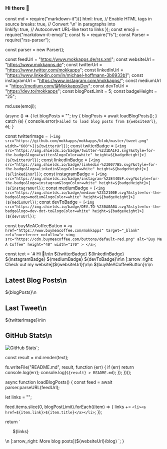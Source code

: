 ### Hi there 👋
const md = require("markdown-it")({
  html: true, // Enable HTML tags in source
  breaks: true, // Convert '\n' in paragraphs into <br>
  linkify: true, // Autoconvert URL-like text to links
});
const emoji = require("markdown-it-emoji");
const fs = require("fs");
const Parser = require("rss-parser");

const parser = new Parser();

const feedUrl = "https://www.mokkapps.de/rss.xml";
const websiteUrl = "https://www.mokkapps.de";
const twitterUrl = "https://www.twitter.com/mokkapps";
const linkedInUrl = "https://www.linkedin.com/in/michael-hoffmann-3b8933b1";
const instagramUrl = "https://www.instagram.com/mokkapps/";
const mediumUrl = "https://medium.com/@MokkappsDev";
const devToUrl = "https://dev.to/mokkapps";
const blogPostLimit = 5;
const badgeHeight = "25";

md.use(emoji);

(async () => {
  let blogPosts = "";
  try {
    blogPosts = await loadBlogPosts();
  } catch (e) {
    console.error(`Failed to load blog posts from ${websiteUrl}`, e);
  }

  const twitterImage = `[<img src="https://github.com/mokkapps/mokkapps/blob/master/tweet.png" width="600">](${twitterUrl})`;
  const twitterBadge = `[<img src="https://img.shields.io/badge/twitter-%231DA1F2.svg?&style=for-the-badge&logo=twitter&logoColor=white" height=${badgeHeight}>](${twitterUrl})`;
  const linkedInBadge = `[<img src="https://img.shields.io/badge/linkedin-%230077B5.svg?&style=for-the-badge&logo=linkedin&logoColor=white" height=${badgeHeight}>](${linkedInUrl})`;
  const instagramBadge = `[<img src="https://img.shields.io/badge/instagram-%23E4405F.svg?&style=for-the-badge&logo=instagram&logoColor=white" height=${badgeHeight}>](${instagramUrl})`;
  const mediumBadge = `[<img src="https://img.shields.io/badge/medium-%2312100E.svg?&style=for-the-badge&logo=medium&logoColor=white" height=${badgeHeight}>](${mediumUrl})`;
  const devToBadge = `[<img src="https://img.shields.io/badge/DEV.TO-%230A0A0A.svg?&style=for-the-badge&logo=dev-dot-to&logoColor=white" height=${badgeHeight}>](${devToUrl})`;

  const buyMeACoffeeButton = `<a href="https://www.buymeacoffee.com/mokkapps" target="_blank" rel="noreferrer nofollow">
      <img src="https://cdn.buymeacoffee.com/buttons/default-red.png" alt="Buy Me A Coffee" height="40" width="170" >
    </a>`;

  const text = `# Hi :wave:\n\n
  ${twitterBadge} ${linkedInBadge} ${instagramBadge} ${mediumBadge} ${devToBadge}\n\n
  [:arrow_right: Check out my website](${websiteUrl})\n\n
  ${buyMeACoffeeButton}\n\n
  ## Latest Blog Posts\n
  ${blogPosts}\n
  ## Last Tweet\n
  ${twitterImage}\n\n
  ## GitHub Stats\n
  ![GitHub Stats](https://github-readme-stats.vercel.app/api?username=mokkapps&show_icons=true)`;

  const result = md.render(text);

  fs.writeFile("README.md", result, function (err) {
    if (err) return console.log(err);
    console.log(`${result} > README.md`);
  });
})();

async function loadBlogPosts() {
  const feed = await parser.parseURL(feedUrl);

  let links = "";

  feed.items.slice(0, blogPostLimit).forEach((item) => {
    links += `<li><a href=${item.link}>${item.title}</a></li>`;
  });

  return `
  <ul>
    ${links}
  </ul>\n
  [:arrow_right: More blog posts](${websiteUrl}/blog)
  `;
}
<!--
**viettungvux/viettungvux** is a ✨ _special_ ✨ repository because its `README.md` (this file) appears on your GitHub profile.

Here are some ideas to get you started:

- 🔭 I’m currently working on ...
- 🌱 I’m currently learning ...
- 👯 I’m looking to collaborate on ...
- 🤔 I’m looking for help with ...
- 💬 Ask me about ...
- 📫 How to reach me: ...
- 😄 Pronouns: ...
- ⚡ Fun fact: ...
-->
